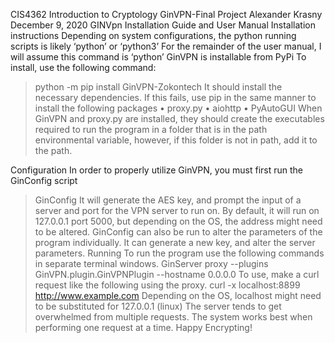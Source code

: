 CIS4362 Introduction to Cryptology
GinVPN-Final Project
Alexander Krasny
December 9, 2020
GINVpn  Installation Guide and User Manual
Installation instructions
Depending on system configurations, the python running scripts is likely ‘python’ or ‘python3’
For the remainder of the user manual, I will assume this command is ‘python’
GinVPN is installable from PyPi
To install, use the following command:
>python -m pip install GinVPN-Zokontech
It should install the necessary dependencies. If this fails, use pip in the same manner to install the following packages
•	proxy.py
•	aiohttp
•	PyAutoGUI
When GinVPN and proxy.py are installed, they should create the executables required to run the program in a folder that is in the path environmental variable, however, if this folder is not in path, add it to the path. 

Configuration
In order to properly utilize GinVPN, you must first run the GinConfig script
>GinConfig
It will generate the AES key, and prompt the input of a server and port for the VPN server to run on. By default, it will run on 127.0.0.1 port 5000, but depending on the OS, the address might need to be altered. 
GinConfig can also be run to alter the parameters of the program individually. It can generate a new key, and alter the server parameters.
Running
To run the program use the following commands in separate terminal windows.
>GinServer
>proxy --plugins GinVPN.plugin.GinVPNPlugin --hostname 0.0.0.0
To use, make a curl request like the following using the proxy.
>curl -x localhost:8899 http://www.example.com
Depending on the OS, localhost might need to be substituted for 127.0.0.1 (linux)
The server tends to get overwhelmed from multiple requests. The system works best when performing one request at a time. 
Happy Encrypting!

